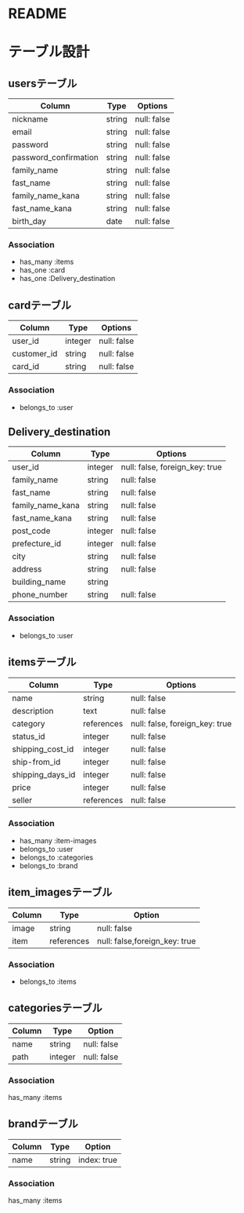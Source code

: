# README

# テーブル設計

## usersテーブル

| Column                | Type      | Options          |
| --------------------- | --------- | ---------------- |
| nickname              | string    | null: false      |
| email                 | string    | null: false      |
| password              | string    | null: false      |
| password_confirmation | string    | null: false      |
| family_name           | string    | null: false      |
| fast_name             | string    | null: false      |
| family_name_kana      | string    | null: false      |
| fast_name_kana        | string    | null: false      |
| birth_day             | date      | null: false      |

### Association

- has_many :items
- has_one :card
- has_one :Delivery_destination

## cardテーブル

| Column       | Type     | Options          |
| -------------| -------- | -----------------|
| user_id      | integer  | null: false      |
| customer_id  | string   | null: false      |
| card_id      | string   | null: false      |

### Association

- belongs_to :user

## Delivery_destination

| Column           | Type     | Options                        |
| ---------------- | -------- | ------------------------------ |
| user_id          | integer  | null: false, foreign_key: true |
| family_name      | string   | null: false                    |
| fast_name        | string   | null: false                    |
| family_name_kana | string   | null: false                    |
| fast_name_kana   | string   | null: false                    |
| post_code        | integer  | null: false                    |
| prefecture_id    | integer  | null: false                    |
| city             | string   | null: false                    |
| address           | string   | null: false                   |
| building_name    | string   |                                |
| phone_number     | string   | null: false                    |

### Association

- belongs_to :user

## itemsテーブル

| Column           | Type       | Options                        |
| ---------------- | ---------- | ------------------------------ |
| name             | string     | null: false                    |
| description      | text       | null: false                    |
| category         | references | null: false, foreign_key: true |
| status_id        | integer    | null: false                    |
| shipping_cost_id | integer    | null: false                    |
| ship-from_id     | integer    | null: false                    |
| shipping_days_id | integer    | null: false                    |
| price            | integer    | null: false                    |
| seller           | references | null: false                    |

### Association

- has_many :item-images
- belongs_to :user
- belongs_to :categories
- belongs_to :brand

## item_imagesテーブル

| Column    | Type       | Option                        |
| --------- | ---------- | ----------------------------- |
| image     | string     | null: false                   |
| item      | references | null: false,foreign_key: true |

### Association

- belongs_to :items

## categoriesテーブル

| Column    | Type       | Option                        |
| --------- | ---------- | ----------------------------- |
| name      | string     | null: false                   |
| path      | integer    | null: false                   |

### Association

has_many :items

## brandテーブル

| Column    | Type       | Option                        |
| --------- | ---------- | ----------------------------- |
| name      | string     | index: true                   |

### Association

has_many :items


